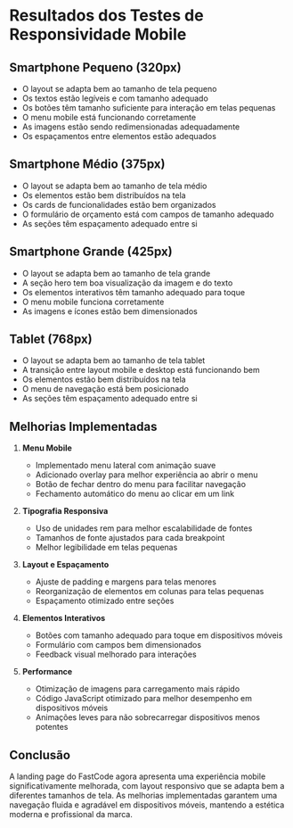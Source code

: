 # Resultados dos Testes de Responsividade Mobile

## Smartphone Pequeno (320px)
- O layout se adapta bem ao tamanho de tela pequeno
- Os textos estão legíveis e com tamanho adequado
- Os botões têm tamanho suficiente para interação em telas pequenas
- O menu mobile está funcionando corretamente
- As imagens estão sendo redimensionadas adequadamente
- Os espaçamentos entre elementos estão adequados

## Smartphone Médio (375px)
- O layout se adapta bem ao tamanho de tela médio
- Os elementos estão bem distribuídos na tela
- Os cards de funcionalidades estão bem organizados
- O formulário de orçamento está com campos de tamanho adequado
- As seções têm espaçamento adequado entre si

## Smartphone Grande (425px)
- O layout se adapta bem ao tamanho de tela grande
- A seção hero tem boa visualização da imagem e do texto
- Os elementos interativos têm tamanho adequado para toque
- O menu mobile funciona corretamente
- As imagens e ícones estão bem dimensionados

## Tablet (768px)
- O layout se adapta bem ao tamanho de tela tablet
- A transição entre layout mobile e desktop está funcionando bem
- Os elementos estão bem distribuídos na tela
- O menu de navegação está bem posicionado
- As seções têm espaçamento adequado entre si

## Melhorias Implementadas
1. **Menu Mobile**
   - Implementado menu lateral com animação suave
   - Adicionado overlay para melhor experiência ao abrir o menu
   - Botão de fechar dentro do menu para facilitar navegação
   - Fechamento automático do menu ao clicar em um link

2. **Tipografia Responsiva**
   - Uso de unidades rem para melhor escalabilidade de fontes
   - Tamanhos de fonte ajustados para cada breakpoint
   - Melhor legibilidade em telas pequenas

3. **Layout e Espaçamento**
   - Ajuste de padding e margens para telas menores
   - Reorganização de elementos em colunas para telas pequenas
   - Espaçamento otimizado entre seções

4. **Elementos Interativos**
   - Botões com tamanho adequado para toque em dispositivos móveis
   - Formulário com campos bem dimensionados
   - Feedback visual melhorado para interações

5. **Performance**
   - Otimização de imagens para carregamento mais rápido
   - Código JavaScript otimizado para melhor desempenho em dispositivos móveis
   - Animações leves para não sobrecarregar dispositivos menos potentes

## Conclusão
A landing page do FastCode agora apresenta uma experiência mobile significativamente melhorada, com layout responsivo que se adapta bem a diferentes tamanhos de tela. As melhorias implementadas garantem uma navegação fluida e agradável em dispositivos móveis, mantendo a estética moderna e profissional da marca.

